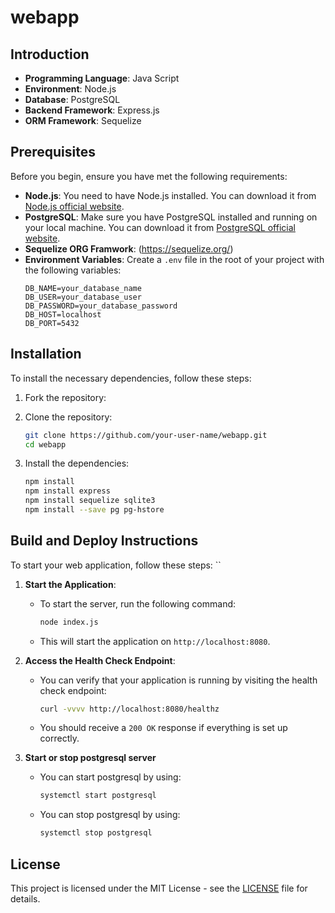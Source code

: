 # webapp

## Introduction

- **Programming Language**: Java Script
- **Environment**: Node.js
- **Database**: PostgreSQL
- **Backend Framework**: Express.js
- **ORM Framework**: Sequelize

## Prerequisites

Before you begin, ensure you have met the following requirements:

- **Node.js**: You need to have Node.js installed. You can download it from [Node.js official website](https://nodejs.org/).
- **PostgreSQL**: Make sure you have PostgreSQL installed and running on your local machine. You can download it from [PostgreSQL official website](https://www.postgresql.org/download/).
- **Sequelize ORG Framwork**: (https://sequelize.org/)
- **Environment Variables**: Create a `.env` file in the root of your project with the following variables:
  ```
  DB_NAME=your_database_name
  DB_USER=your_database_user
  DB_PASSWORD=your_database_password
  DB_HOST=localhost
  DB_PORT=5432
  ```

## Installation

To install the necessary dependencies, follow these steps:

1. Fork the repository:

1. Clone the repository:

   ```bash
   git clone https://github.com/your-user-name/webapp.git
   cd webapp
   ```

1. Install the dependencies:
   ```bash
   npm install
   npm install express
   npm install sequelize sqlite3
   npm install --save pg pg-hstore
   ```

## Build and Deploy Instructions

To start your web application, follow these steps:
``

1. **Start the Application**:

   - To start the server, run the following command:
     ```bash
     node index.js
     ```
   - This will start the application on `http://localhost:8080`.

2. **Access the Health Check Endpoint**:

   - You can verify that your application is running by visiting the health check endpoint:
     ```bash
     curl -vvvv http://localhost:8080/healthz
     ```
   - You should receive a `200 OK` response if everything is set up correctly.

3. **Start or stop postgresql server**
   - You can start postgresql by using:
     ```bash
     systemctl start postgresql
     ```
   - You can stop postgresql by using:
     ```bash
     systemctl stop postgresql
     ```

## License

This project is licensed under the MIT License - see the [LICENSE](LICENSE) file for details.
